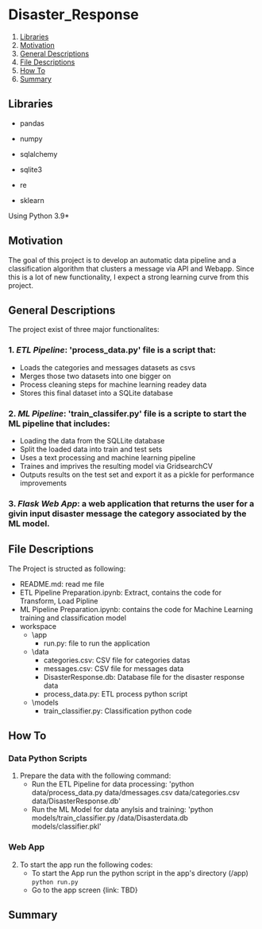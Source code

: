 # Disaster_Response

1. [Libraries](#libraries)
2. [Motivation](#motivation)
3. [General Descriptions](#generaldescriptions)
4. [File Descriptions](#filedescriptions)
5. [How To](#howto)
6. [Summary](#summary)

## Libraries <a name="libraries"></a>
+ pandas
+ numpy
+ sqlalchemy
+ sqlite3

+ re
+ sklearn

Using Python 3.9*

## Motivation <a name="motivation"></a>
The goal of this project is to develop an automatic data pipeline and a classification algorithm that clusters a message via API and Webapp. 
Since this is a lot of new functionality, I expect a strong learning curve from this project.

## General Descriptions <a name="generaldescriptions"></a>
The project exist of three major functionalites:

### 1. *ETL Pipeline*: 'process_data.py' file is a script that:
+ Loads the categories and messages datasets as csvs
+ Merges those two datasets into one bigger on
+ Process cleaning steps for machine learning readey data 
+ Stores this final dataset into a SQLite database

### 2. *ML Pipeline*: 'train_classifer.py' file is a scripte to start the ML pipeline that includes:
+ Loading the data from the SQLLite database
+ Split the loaded data into train and test sets
+ Uses a text processing and machine learning pipeline
+ Traines and imprives the resulting model via GridsearchCV
+ Outputs results on the test set and export it as a pickle for performance improvements

### 3. *Flask Web App*: a web application that returns the user for a givin input disaster message the category associated by the ML model.

## File Descriptions <a name="filedescriptions"></a>
The Project is structed as following:
+ README.md: read me file
+ ETL Pipeline Preparation.ipynb: Extract, contains the code for Transform, Load Pipline
+ ML Pipeline Preparation.ipynb: contains the code for Machine Learning training and classification model
+ workspace 
    - \app
        + run.py: file to run the application
    + \data
        + categories.csv: CSV file for categories datas
        + messages.csv: CSV file for messages data
        + DisasterResponse.db: Database file for the disaster response data
        + process_data.py: ETL process python script
    + \models
        + train_classifier.py: Classification python code 

## How To <a name="howto"></a>

 ### Data Python Scripts 
 1. Prepare the data with the following command:
    - Run the ETL Pipeline for data processing: 'python data/process_data.py data/dmessages.csv data/categories.csv data/DisasterResponse.db'
    - Run the ML Model for data anylsis and training: 'python models/train_classifier.py /data/Disasterdata.db models/classifier.pkl'

 ### Web App
2. To start the app run the following codes:
    - To start the App run the python script in the app's directory (/app) `python run.py`
    - Go to the app screen {link: TBD}

## Summary <a name="summary"></a>
